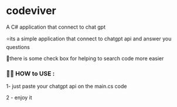 # codeviver
A C# application that connect to chat gpt 

⭐its  a simple application that connect to chatgpt api and answer you questions 


🧰there is some check box for helping to search code more easier


### :woman_technologist: HOW to USE :

1- just paste your chatgpt api on the main.cs code 

2 - enjoy it 





